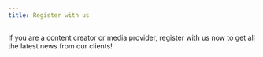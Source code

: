 ```yaml
---
title: Register with us
---
```

If you are a content creator or media provider, register with us now to get all the latest news from our clients!
